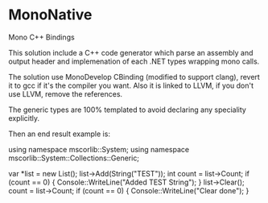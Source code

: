 MonoNative
==========

Mono C++ Bindings


This solution include a C++ code generator which parse an assembly and output header and implemenation of each .NET types wrapping mono calls.

The solution use MonoDevelop CBinding (modified to support clang), revert it to gcc if it's the compiler you want.
Also it is linked to LLVM, if you don't use LLVM, remove the references.

The generic types are 100% templated to avoid declaring any speciality explicitly.

Then an end result example is:


using namespace mscorlib::System;
using namespace mscorlib::System::Collections::Generic;

var *list = new List<String>();
list->Add(String("TEST"));
int count = list->Count;
if (count == 0)
{
   Console::WriteLine("Added TEST String");
}
list->Clear();
count = list->Count;
if (count == 0)
{
   Console::WriteLine("Clear done");
}



